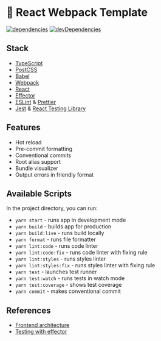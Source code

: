 # 🚀 React Webpack Template

[![dependencies](https://david-dm.org/kotoyama/react-webpack-template.svg)](https://david-dm.org/kotoyama/react-webpack-template)
[![devDependencies](https://david-dm.org/kotoyama/react-webpack-template/dev-status.svg)](https://david-dm.org/kotoyama/react-webpack-template?type=dev)

## Stack

- [TypeScript](https://www.typescriptlang.org/)
- [PostCSS](https://github.com/postcss/postcss)
- [Babel](https://github.com/babel/babel)
- [Webpack](https://github.com/webpack/webpack)
- [React](https://github.com/facebook/react)
- [Effector](https://github.com/effector/effector)
- [ESLint](https://github.com/eslint/eslint) & [Prettier](https://github.com/prettier/prettier)
- [Jest](https://github.com/facebook/jest) & [React Testing Library](https://github.com/testing-library/react-testing-library)

## Features

- Hot reload
- Pre-commit formatting
- Conventional commits
- Root alias support
- Bundle visualizer
- Output errors in friendly format

## Available Scripts

In the project directory, you can run:

- `yarn start` - runs app in development mode
- `yarn build` - builds app for production
- `yarn build:live` - runs build locally
- `yarn format` - runs file formatter
- `yarn lint:code` - runs code linter
- `yarn lint:code:fix` - runs code linter with fixing rule
- `yarn lint:styles` - runs styles linter
- `yarn lint:styles:fix` - runs styles linter with fixing rule
- `yarn test` - launches test runner
- `yarn test:watch` - runs tests in watch mode
- `yarn test:coverage` - shows test coverage
- `yarn commit` - makes conventional commit

## References

- [Frontend architecture](https://github.com/42-px/frontend-architecture)
- [Testing with effector](https://www.notion.so/effector-c664bb08668f403a8c76ece470460512)
